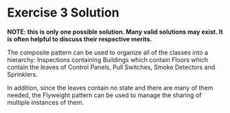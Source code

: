 Exercise 3 Solution
===================

**NOTE: this is only one possible solution. Many valid solutions may exist. It is often helpful to discuss their respective merits.**

The composite pattern can be used to organize all of the classes into a hierarchy: Inspections containing Buildings which contain Floors which contain the leaves of Control Panels, Pull Switches, Smoke Detectors and Sprinklers.

In addition, since the leaves contain no state and there are many of them needed, the Flyweight pattern can be used to manage the sharing of multiple instances of them.

